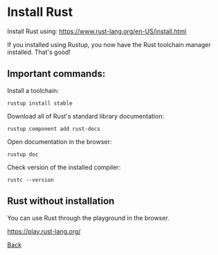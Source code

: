 # Install Rust

Install Rust using:
<https://www.rust-lang.org/en-US/install.html>

If you installed using Rustup, you now have the Rust toolchain manager installed. That's good!

## Important commands:

Install a toolchain:

```
rustup install stable
```

Download all of Rust's standard library documentation:

```
rustup component add rust-docs
```

Open documentation in the browser:

```
rustup doc
```

Check version of the installed compiler:

```
rustc --version
```


## Rust without installation

You can use Rust through the playground in the browser.

<https://play.rust-lang.org/>

[Back](index.html)
